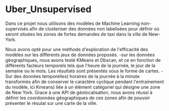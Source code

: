 # Uber_Unsupervised

Dans ce projet nous utilisons des modèles de Machine Learning non-supervisés afin de clusteriser des données non labelisées pour définir où seront situées les zones de fortes demandes de taxi dans la ville  de New-York.

Nous avons opté pour une méthode d'exploration de l'efficacité des modèles sur les différents jeux de données proposés.
  -sur les données géographiques, nous avons testé KMeans et Dbscan, et ce en fonction de différents facteurs temporels tels que l'heure de la journée, le jour de la semaine ou le mois. Les résultats sont présentés sous le forme de cartes.
  -Sur des données temporelles( horaires de la journée à la minute transformés afin de conserver le caractère cyclique pendant l'entrainement du modèle, ici Kmeans) liée à un élément catégoriel qui désigne une zone de New York. Grace à une API de géolocalisation, nous avons réussi à définir les coordonnées géographiques de ces zones afin de pouvoir présenter le résulat sur une carte de la ville.
